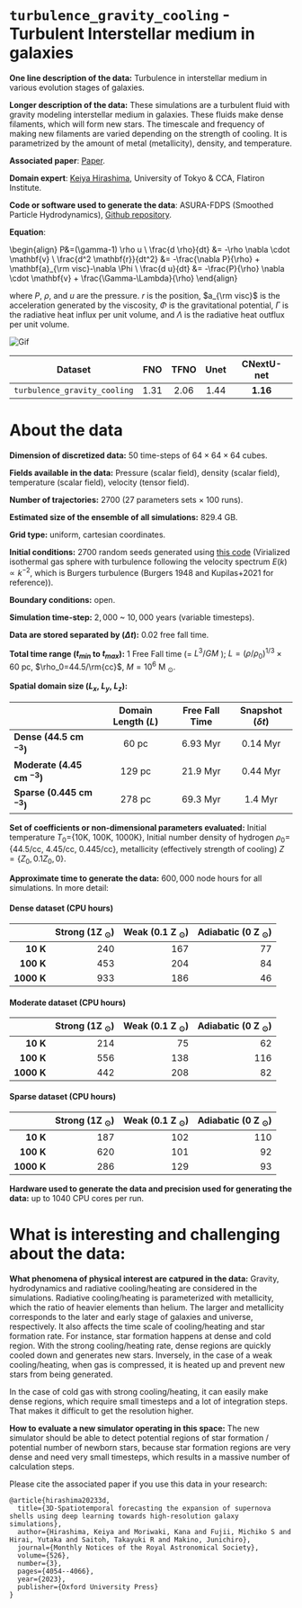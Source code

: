 # `turbulence_gravity_cooling` - Turbulent Interstellar medium in galaxies

**One line description of the data:**  Turbulence in interstellar medium in various evolution stages of galaxies.

**Longer description of the data:**  These simulations are a turbulent fluid with gravity modeling interstellar medium in galaxies. These fluids make dense filaments, which will form new stars. The timescale and frequency of making new filaments are varied depending on the strength of cooling. It is parametrized by the amount of metal (metallicity), density, and temperature.

**Associated paper**: [Paper](https://academic.oup.com/mnras/article/526/3/4054/7316686).

**Domain expert**: [Keiya Hirashima](https://kyafuk.github.io/utokyo-hirashima/index.html), University of Tokyo & CCA, Flatiron Institute.

**Code or software used to generate the data**: ASURA-FDPS (Smoothed Particle Hydrodynamics), [Github repository](https://github.com/FDPS/FDPS).

**Equation**: 

\begin{align}
P&=(\gamma-1) \rho u \\
\frac{d \rho}{dt} &= -\rho \nabla \cdot \mathbf{v} \\
\frac{d^2 \mathbf{r}}{dt^2}  &= -\frac{\nabla P}{\rho} + \mathbf{a}_{\rm visc}-\nabla \Phi \\
\frac{d u}{dt} &= -\frac{P}{\rho} \nabla \cdot \mathbf{v} + \frac{\Gamma-\Lambda}{\rho}
\end{align}


where $P$, $\rho$, and $u$ are the pressure. $r$ is the position, $a_{\rm visc}$ is the acceleration generated by the viscosity, $\Phi$ is the gravitational potential, $\Gamma$ is the radiative heat influx per unit volume, and $\Lambda$ is the radiative heat outflux per unit volume.

![Gif](https://users.flatironinstitute.org/~polymathic/data/the_well/datasets/turbulence_gravity_cooling/gif/temperature_normalized.gif)

| Dataset    | FNO | TFNO  | Unet | CNextU-net
|:-:|:-:|:-:|:-:|:-:|
| `turbulence_gravity_cooling` | 1.31 |2.06| 1.44 |$\mathbf{1.16}$ |

# About the data

**Dimension of discretized data:** $50$ time-steps of  $64\times 64\times 64$ cubes.

**Fields available in the data:** Pressure (scalar field), density (scalar field), temperature (scalar field), velocity (tensor field).

**Number of trajectories:** 2700 (27 parameters sets $\times$ 100 runs).

**Estimated size of the ensemble of all simulations:** 829.4 GB.

**Grid type:** uniform, cartesian coordinates.

**Initial conditions:** $2700$ random seeds generated using [this code]( https://github.com/amusecode/amuse/blob/main/src/amuse/ext/molecular_cloud.py) (Virialized isothermal gas sphere with turbulence following the velocity spectrum $E(k) \propto k^{-2}$, which is Burgers turbulence (Burgers 1948 and Kupilas+2021 for reference)).

**Boundary conditions:** open.

**Simulation time-step:** $2,000$ ~ $10,000$ years (variable timesteps).

**Data are stored separated by ($\Delta t$):** 0.02 free fall time.

**Total time range ($t_{min}$ to $t_{max}$):** 1 Free Fall time (= $L^3/GM$ ); $L=(\rho / \rho_0)^{1/3} \times 60$ pc, $\rho_0=44.5/\rm{cc}$, $M=10^6$ M $_\odot$.


**Spatial domain size ($L_x$, $L_y$, $L_z$):**

|           | Domain Length ($L$) | Free Fall Time | Snapshot ($\delta t$) |
|----------|:----------:|:----------:|:----------:|
| **Dense (44.5 cm $^{-3}$)** | 60 pc | 6.93 Myr | 0.14 Myr |
| **Moderate (4.45 cm $^{-3}$)** | 129 pc | 21.9 Myr |0.44 Myr |
| **Sparse (0.445 cm $^{-3}$)** | 278 pc | 69.3 Myr | 1.4 Myr |

**Set of coefficients or non-dimensional parameters evaluated:** Initial temperature $T_0$=\{10K, 100K, 1000K\}, Initial number density of hydrogen $\rho_0=$\{44.5/cc, 4.45/cc, 0.445/cc\}, metallicity (effectively strength of cooling) $Z=\{Z_0, 0.1Z_0, 0\}$.


**Approximate time to generate the data:** $600,000$ node hours for all simulations. In more detail:
#### Dense dataset (CPU hours)
|           | Strong (1Z $_\odot$) | Weak (0.1 Z $_\odot$) | Adiabatic (0 Z $_\odot$) |
|----------:|----------:|----------:|----------:|
| **$10$ K** | $240$  | $167$ | $77$ |
| **$100$ K** | $453$ | $204$  | $84$ |
| **$1000$ K** | $933$ | $186$  | $46$ |

#### Moderate dataset (CPU hours)
|           | Strong (1Z $_\odot$) | Weak (0.1 Z $_\odot$) | Adiabatic (0 Z $_\odot$) |
|----------:|----------:|----------:|----------:|
| **$10$ K** | $214$  | $75$ | $62$ |
| **$100$ K** | $556$ | $138$  | $116$ |
| **$1000$ K** | $442$ | $208$  | $82$ |

#### Sparse dataset (CPU hours)
|           | Strong (1Z $_\odot$) | Weak (0.1 Z $_\odot$) | Adiabatic (0 Z $_\odot$) |
|----------:|----------:|----------:|----------:|
| **$10$ K** | $187$  | $102$ | $110$ |
| **$100$ K** | $620$ | $101$  | $92$ |
| **$1000$ K** | $286$ | $129$  | $93$ |



**Hardware used to generate the data and precision used for generating the data:** up to 1040 CPU cores per run.

# What is interesting and challenging about the data:

**What phenomena of physical interest are catpured in the data:**
Gravity, hydrodynamics and radiative cooling/heating are considered in the simulations. Radiative cooling/heating is parameterized with metallicity, which the ratio of heavier elements than helium. The larger and metallicity corresponds to the later and early stage of galaxies and universe, respectively.
It also affects the time scale of cooling/heating and star formation rate. For instance, star formation happens at dense and cold region. With the strong cooling/heating rate, dense regions are quickly cooled down and generates new stars. Inversely, in the case of a weak cooling/heating, when gas is compressed, it is heated up and prevent new stars from being generated.

In the case of cold gas with strong cooling/heating, it can easily make dense regions, which require small timesteps and a lot of integration steps. That makes it difficult to get the resolution higher.

**How to evaluate a new simulator operating in this space:**
The new simulator should be able to detect potential regions of star formation / potential number of newborn stars, because star formation regions are very dense and need very small timesteps, which results in a massive number of calculation steps.

Please cite the associated paper if you use this data in your research:

```
@article{hirashima20233d,
  title={3D-Spatiotemporal forecasting the expansion of supernova shells using deep learning towards high-resolution galaxy simulations},
  author={Hirashima, Keiya and Moriwaki, Kana and Fujii, Michiko S and Hirai, Yutaka and Saitoh, Takayuki R and Makino, Junichiro},
  journal={Monthly Notices of the Royal Astronomical Society},
  volume={526},
  number={3},
  pages={4054--4066},
  year={2023},
  publisher={Oxford University Press}
}
```